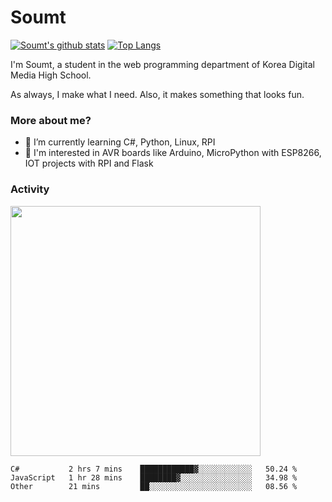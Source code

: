 # Soumt
[![Soumt's github stats](https://github-readme-stats.vercel.app/api?username=soumt-r)](https://github.com/anuraghazra/github-readme-stats)
[![Top Langs](https://github-readme-stats.vercel.app/api/top-langs/?username=soumt-r&layout=compact)](https://github.com/anuraghazra/github-readme-stats)

I'm Soumt, a student in the web programming department of Korea Digital Media High School.

As always, I make what I need. Also, it makes something that looks fun.

### More about me?
- 🌱 I’m currently learning C#, Python, Linux, RPI
- :pushpin: I'm interested in AVR boards like Arduino, MicroPython with ESP8266, IOT projects with RPI and Flask


### Activity
<img height="400" img src="https://wakatime.com/share/@soumt_r/0e4d0df5-374b-4c75-8ddb-57d54d739f69.svg"></img>

<!--START_SECTION:waka-->

```text
C#           2 hrs 7 mins    ████████████▓░░░░░░░░░░░░   50.24 %
JavaScript   1 hr 28 mins    ████████▓░░░░░░░░░░░░░░░░   34.98 %
Other        21 mins         ██░░░░░░░░░░░░░░░░░░░░░░░   08.56 %
```

<!--END_SECTION:waka-->

